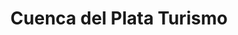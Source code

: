 ---
title: "Cuenca del Plata Turismo"
url: /puerto-iguazu/cuenca-del-plata-turismo/
shop: agencia de viajes
---